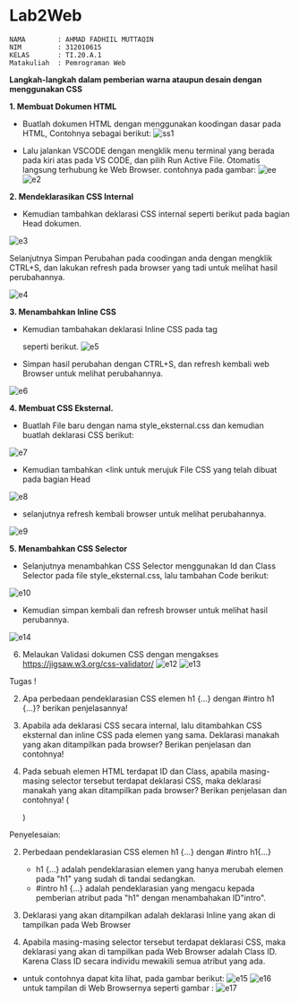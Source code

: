 # Lab2Web
```
NAMA        : AHMAD FADHIIL MUTTAQIN
NIM         : 312010615
KELAS       : TI.20.A.1
Matakuliah  : Pemrograman Web
```

**<b>Langkah-langkah dalam pemberian warna ataupun desain dengan menggunakan CSS</b>**

**1. Membuat Dokumen HTML**
    

- Buatlah dokumen HTML dengan menggunakan koodingan dasar pada HTML, Contohnya sebagai berikut:
![ss1](https://user-images.githubusercontent.com/46867774/159480392-fb877245-e542-4c94-a8e0-b3052dfc3568.png)


- Lalu jalankan VSCODE dengan mengklik menu terminal yang berada pada kiri atas pada VS CODE, dan pilih Run Active File. Otomatis langsung terhubung ke Web Browser. contohnya pada gambar:
 ![ee](https://user-images.githubusercontent.com/81581236/113516135-da9e9a80-95a2-11eb-8bfc-93930fec67b5.PNG)
![e2](https://user-images.githubusercontent.com/81581236/113516140-e38f6c00-95a2-11eb-896b-984abdf293f4.PNG)

**2. Mendeklarasikan CSS Internal**
    
 

-  Kemudian tambahkan deklarasi CSS internal seperti berikut pada bagian Head dokumen.

![e3](https://user-images.githubusercontent.com/81581236/113516356-03735f80-95a4-11eb-9963-ebe7bc72996c.PNG)

Selanjutnya Simpan Perubahan pada coodingan anda dengan mengklik CTRL+S, dan lakukan refresh pada browser yang tadi untuk melihat hasil perubahannya.

![e4](https://user-images.githubusercontent.com/81581236/113516495-c196e900-95a4-11eb-9d7a-115d9e7431db.PNG)

**3. Menambahkan Inline CSS**

- Kemudian tambahakan deklarasi Inline CSS pada tag <p> seperti berikut.
![e5](https://user-images.githubusercontent.com/81581236/113516577-3407c900-95a5-11eb-8144-3efcdcd708b7.PNG)
- Simpan hasil  perubahan dengan CTRL+S, dan refresh kembali web Browser untuk melihat perubahannya.

![e6](https://user-images.githubusercontent.com/81581236/113516625-792bfb00-95a5-11eb-9d7c-2b004dca68a6.PNG)

**4. Membuat CSS Eksternal.**
- Buatlah File baru dengan nama style_eksternal.css dan kemudian buatlah deklarasi CSS berikut:

![e7](https://user-images.githubusercontent.com/81581236/113516664-b8f2e280-95a5-11eb-9854-f047e8490294.PNG)
- Kemudian tambahkan <link untuk merujuk File CSS yang telah dibuat pada bagian Head

![e8](https://user-images.githubusercontent.com/81581236/113516706-edff3500-95a5-11eb-9938-53a012708df6.PNG)
- selanjutnya refresh kembali browser untuk melihat perubahannya.

![e9](https://user-images.githubusercontent.com/81581236/113516741-23a41e00-95a6-11eb-8e67-e68ac5cfdfc5.PNG)

**5. Menambahkan CSS Selector**
- Selanjutnya menambahkan CSS Selector menggunakan Id dan Class Selector pada file style_eksternal.css, lalu tambahan Code berikut:

![e10](https://user-images.githubusercontent.com/81581236/113516826-a3ca8380-95a6-11eb-9f4f-07b8fc77846b.PNG)

- Kemudian simpan kembali dan refresh browser untuk melihat hasil perubannya.

![e14](https://user-images.githubusercontent.com/81581236/113576201-4fc4ab00-9649-11eb-91a1-9c7bfa7c3607.PNG)


6. Melaukan Validasi dokumen CSS dengan mengakses https://jigsaw.w3.org/css-validator/
![e12](https://user-images.githubusercontent.com/81581236/113517206-bf368e00-95a8-11eb-92e4-b6e921587c35.PNG)
![e13](https://user-images.githubusercontent.com/81581236/113517214-c52c6f00-95a8-11eb-85b8-2a60929d8b67.PNG)


Tugas !

2. Apa perbedaan pendeklarasian CSS elemen h1 {...} dengan #intro h1 {...}? berikan
penjelasannya!

3. Apabila ada deklarasi CSS secara internal, lalu ditambahkan CSS eksternal dan inline CSS pada
elemen yang sama. Deklarasi manakah yang akan ditampilkan pada browser? Berikan
penjelasan dan contohnya!

4. Pada sebuah elemen HTML terdapat ID dan Class, apabila masing-masing selector tersebut
terdapat deklarasi CSS, maka deklarasi manakah yang akan ditampilkan pada browser?
Berikan penjelasan dan contohnya! ( <p id="paragraf-1" class="text-paragraf"> )
   
Penyelesaian:

2. Perbedaan pendeklarasian  CSS elemen h1 {...} dengan #intro h1{...}

   - h1 {...} adalah pendeklarasian elemen yang hanya merubah elemen pada "h1" yang sudah di tandai sedangkan.
   - #intro h1 {...} adalah pendeklarasian yang mengacu kepada pemberian atribut pada "h1" dengan menambahakan ID"intro".

3. Deklarasi yang akan ditampilkan adalah deklarasi Inline yang akan di tampilkan pada Web Browser
4. Apabila masing-masing selector tersebut terdapat deklarasi CSS, maka deklarasi yang akan di tampilkan pada Web Browser adalah Class ID. Karena Class ID secara individu mewakili semua atribut yang ada. 
- untuk contohnya dapat kita lihat, pada gambar berikut:
![e15](https://user-images.githubusercontent.com/81581236/113592289-27e04200-965f-11eb-8702-fa4ea9cf0f42.PNG)
![e16](https://user-images.githubusercontent.com/81581236/113593270-6de9d580-9660-11eb-8423-00f92d630096.PNG)
untuk tampilan di Web Browsernya seperti gambar :
![e17](https://user-images.githubusercontent.com/81581236/113593352-89ed7700-9660-11eb-8c68-4574399820a9.PNG)
